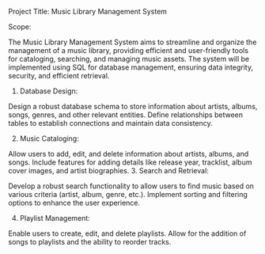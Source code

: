 
Project Title: Music Library Management System

Scope:

The Music Library Management System aims to streamline and organize the management of a music library, providing efficient and user-friendly tools for cataloging, searching, and managing music assets. The system will be implemented using SQL for database management, ensuring data integrity, security, and efficient retrieval.

1. Database Design:

Design a robust database schema to store information about artists, albums, songs, genres, and other relevant entities.
Define relationships between tables to establish connections and maintain data consistency.

2. Music Cataloging:

Allow users to add, edit, and delete information about artists, albums, and songs.
Include features for adding details like release year, tracklist, album cover images, and artist biographies.
3. Search and Retrieval:

Develop a robust search functionality to allow users to find music based on various criteria (artist, album, genre, etc.).
Implement sorting and filtering options to enhance the user experience.

4. Playlist Management:

Enable users to create, edit, and delete playlists.
Allow for the addition of songs to playlists and the ability to reorder tracks.
